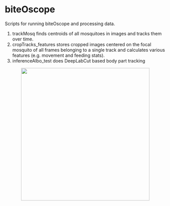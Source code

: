 # biteOscope
Scripts for running biteOscope and processing data. 

1. trackMosq finds centroids of all mosquitoes in images and tracks them over time. 
2. cropTracks_features stores cropped images centered on the focal mosquito of all frames belonging to a single track and calculates various features (e.g. movement and feeding stats).
3. inferenceAlbo_test does DeepLabCut based body part tracking


<p align="center">
  <img width="402" height="414" src="/playground/stylet03.gif">
</p>

<!-- ![alt text](/playground/stylet03.gif "Tracking image")
 -->